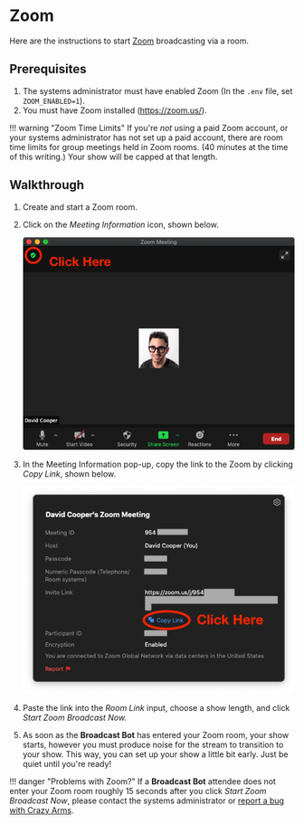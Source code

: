 # Zoom

Here are the instructions to start [Zoom](https://zoom.us/) broadcasting via a room.

## Prerequisites

1. The systems administrator must have enabled Zoom (In the `.env` file, set
   `ZOOM_ENABLED=1`).
2. You must have Zoom installed (<https://zoom.us/>).

!!! warning "Zoom Time Limits"
    If you're _not_ using a paid Zoom account, or your systems administrator has
    not set up a paid account, there are room time limits for group meetings
    held in Zoom rooms. (40 minutes at the time of this writing.) Your show will
    be capped at that length.


## Walkthrough

1. Create and start a Zoom room.
2. Click on the _Meeting Information_ icon, shown below.

    ![Zoom Instructions Screenshot #1](../../img/zoom-instructions-1.png)

1. In the Meeting Information pop-up, copy the link to the Zoom by clicking
    _Copy Link_, shown below.

    ![Zoom Instructions Screenshot #2](../../img/zoom-instructions-2.png)

1. Paste the link into the _Room Link_ input, choose a show length, and
    click _Start Zoom Broadcast Now._
1. As soon as the **Broadcast Bot** has entered your Zoom room, your show
    starts, however you must produce noise for the stream to transition
    to your show. This way, you can set up your show a little bit early. Just
    be quiet until you're ready!

!!! danger "Problems with Zoom?"
    If a **Broadcast Bot** attendee does not enter your Zoom room roughly
    15 seconds after you click _Start Zoom Broadcast Now_, please contact
    the systems administrator or
    [report a bug with Crazy Arms](https://github.com/dtcooper/crazyarms/issues).
